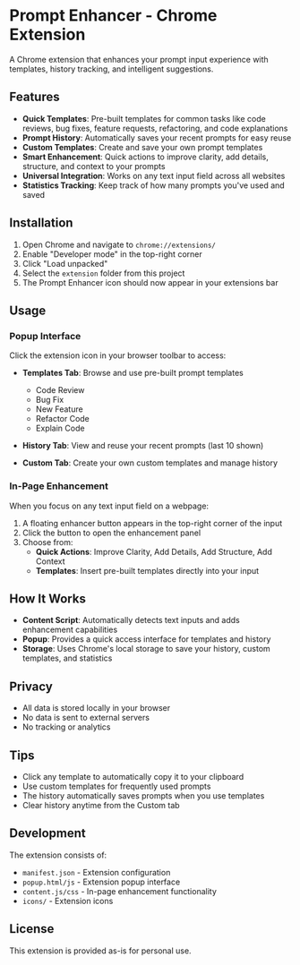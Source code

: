 # Prompt Enhancer - Chrome Extension

A Chrome extension that enhances your prompt input experience with templates, history tracking, and intelligent suggestions.

## Features

- **Quick Templates**: Pre-built templates for common tasks like code reviews, bug fixes, feature requests, refactoring, and code explanations
- **Prompt History**: Automatically saves your recent prompts for easy reuse
- **Custom Templates**: Create and save your own prompt templates
- **Smart Enhancement**: Quick actions to improve clarity, add details, structure, and context to your prompts
- **Universal Integration**: Works on any text input field across all websites
- **Statistics Tracking**: Keep track of how many prompts you've used and saved

## Installation

1. Open Chrome and navigate to `chrome://extensions/`
2. Enable "Developer mode" in the top-right corner
3. Click "Load unpacked"
4. Select the `extension` folder from this project
5. The Prompt Enhancer icon should now appear in your extensions bar

## Usage

### Popup Interface

Click the extension icon in your browser toolbar to access:

- **Templates Tab**: Browse and use pre-built prompt templates
  - Code Review
  - Bug Fix
  - New Feature
  - Refactor Code
  - Explain Code

- **History Tab**: View and reuse your recent prompts (last 10 shown)

- **Custom Tab**: Create your own custom templates and manage history

### In-Page Enhancement

When you focus on any text input field on a webpage:

1. A floating enhancer button appears in the top-right corner of the input
2. Click the button to open the enhancement panel
3. Choose from:
   - **Quick Actions**: Improve Clarity, Add Details, Add Structure, Add Context
   - **Templates**: Insert pre-built templates directly into your input

## How It Works

- **Content Script**: Automatically detects text inputs and adds enhancement capabilities
- **Popup**: Provides a quick access interface for templates and history
- **Storage**: Uses Chrome's local storage to save your history, custom templates, and statistics

## Privacy

- All data is stored locally in your browser
- No data is sent to external servers
- No tracking or analytics

## Tips

- Click any template to automatically copy it to your clipboard
- Use custom templates for frequently used prompts
- The history automatically saves prompts when you use templates
- Clear history anytime from the Custom tab

## Development

The extension consists of:

- `manifest.json` - Extension configuration
- `popup.html/js` - Extension popup interface
- `content.js/css` - In-page enhancement functionality
- `icons/` - Extension icons

## License

This extension is provided as-is for personal use.
